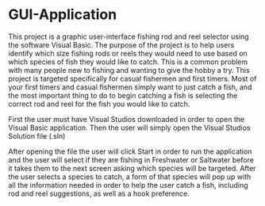 # GUI-Application

This project is a graphic user-interface fishing rod and reel selector using the software Visual Basic. The purpose of the project is to help users identify which size fishing rods or reels they would need to use based on which species of fish they would like to catch. This is a common problem with many people new to fishing and wanting to give the hobby a try. This project is targeted specifically for casual fishermen and first timers. Most of your first timers and casual fishermen simply want to just catch a fish, and the most important thing to do to begin catching a fish is selecting the correct rod and reel for the fish you would like to catch.

First the user must have Visual Studios downloaded in order to open the Visual Basic application. Then the user will simply open the Visual Studios Solution file (.sln) 

After opening the file the user will click Start in order to run the application and the user will select if they are fishing in Freshwater or Saltwater before it takes them to the next screen asking which species will be targeted. After the user selects a species to catch, a form of that species will pop up with all the information needed in order to help the user catch a fish, including rod and reel suggestions, as well as a hook preference. 
